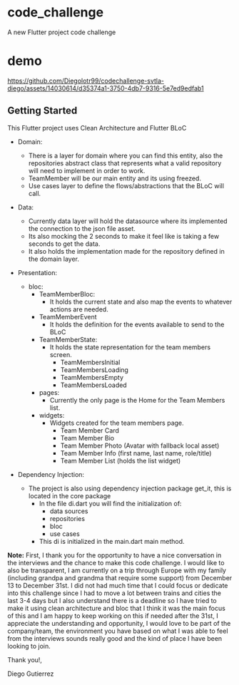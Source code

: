 # code_challenge

A new Flutter project code challenge

# demo

https://github.com/Diegolotr99/codechallenge-svtla-diego/assets/14030614/d35374a1-3750-4db7-9316-5e7ed9edfab1



## Getting Started

This Flutter project uses Clean Architecture and Flutter BLoC

- Domain:
  - There is a layer for domain where you can find this entity, also the repositories abstract class
  that represents what a valid repository will need to implement in order to work.
  - TeamMember will be our main entity and its using freezed.
  - Use cases layer to define the flows/abstractions that the BLoC will call.

- Data:
  - Currently data layer will hold the datasource where its implemented the connection to the json file asset.
  - Its also mocking the 2 seconds to make it feel like is taking a few seconds to get the data. 
  - It also holds the implementation made for the repository defined in the domain layer. 

- Presentation:
  - bloc:
    - TeamMemberBloc:
      - It holds the current state and also map the events to whatever actions are needed. 
    - TeamMemberEvent
      - It holds the definition for the events available to send to the BLoC
    - TeamMemberState:
      - It holds the state representation for the team members screen.
        - TeamMembersInitial
        - TeamMembersLoading
        - TeamMembersEmpty
        - TeamMembersLoaded
    - pages:
      - Currently the only page is the Home for the Team Members list. 
    - widgets:
      - Widgets created for the team members page.
        - Team Member Card
        - Team Member Bio
        - Team Member Photo (Avatar with fallback local asset)
        - Team Member Info (first name, last name, role/title)
        - Team Member List (holds the list widget)

- Dependency Injection:
  - The project is also using dependency injection package get_it, this is located in the core package
    - In the file di.dart you will find the initialization of:
      - data sources
      - repositories
      - bloc
      - use cases
    - This di is initialized in the main.dart main method.

**Note:**
First, I thank you for the opportunity to have a nice conversation in the interviews and the chance to make this code 
challenge. I would like to also be transparent, I am currently on a trip through Europe with my family 
(including grandpa and grandma that require some support) from December 13 to December 31st. 
I did not had much time that I could focus or dedicate into this challenge since I had to move a lot between trains and cities
the last 3-4 days but I also understand there is a deadline so I have tried to make it using clean architecture and bloc that I think it 
was the main focus of this and I am happy to keep working on this if needed after the 31st, I appreciate the understanding and opportunity,
I would love to be part of the company/team, the environment you have based on what I was able to feel from the interviews sounds really good
and the kind of place I have been looking to join.

Thank you!, 

Diego Gutierrez
